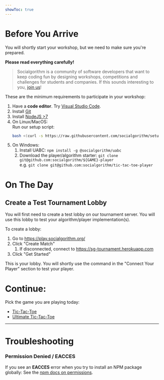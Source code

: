 ```yaml
---
showToc: true
---
```


# Before You Arrive

You will shortly start your workshop, but we need to make sure you're prepared.

**Please read everything carefully!**

> Socialgorithm is a community of software developers that want to keep coding fun by designing workshops, competitions and challenges for students and companies. If this sounds interesting to you, [join us](https://socialgorithm.org/team/)!

These are the minimum requirements to participate in your workshop:

1. Have a **code editor**. Try [Visual Studio Code](https://code.visualstudio.com/).
1. Install [Git](https://git-scm.com/downloads)
1. Install [NodeJS >7](https://nodejs.org/en/download/current/)
1. On Linux/MacOS:  
    Run our setup script:
    ```bash
    bash <(curl -s https://raw.githubusercontent.com/socialgorithm/setup/master/player-setup.sh)
    ```
1. On Windows:  
   1. Install UABC: `npm install -g @socialgorithm/uabc`
   1. Download the player/algorithm starter: `git clone git@github.com:socialgorithm/${GAME}-player`  
     e.g. `git clone git@github.com:socialgorithm/tic-tac-toe-player`

# On The Day

## Create a Test Tournament Lobby

You will first need to create a test lobby on our tournament server. You will use this lobby to test your algorithm/player implementation(s).

To create a lobby:

1. Go to https://play.socialgorithm.org/
1. Click "Create Match"
    1. If disconnected, connect to https://sg-tournament.herokuapp.com
1. Click "Get Started"

This is your lobby. You will shortly use the command in the "Connect Your Player" section to test your player.

# Continue: 

Pick the game you are playing today:

* [Tic-Tac-Toe](./tic-tac-toe.md)
* [Ultimate Tic-Tac-Toe](./ultimate-tic-tac-toe/start.md)

-----

# Troubleshooting

### Permission Denied / EACCES

If you see an **EACCES** error when you try to install an NPM package globally: See the [npm docs on permissions](https://docs.npmjs.com/getting-started/fixing-npm-permissions).

